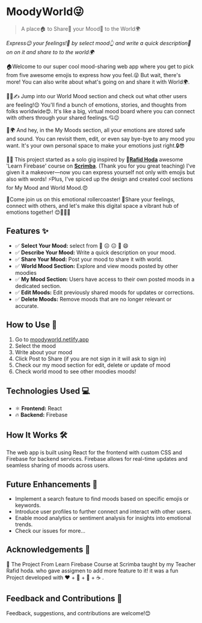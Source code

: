 # MoodyWorld😜

> A place🏠 to Share🚀 your Mood🥰 to the World🌍

 <i>Express😉 your feelings!💖 by select mood👆 and write a quick description📝 on on it and share to to the world🌍</i>

🏠Welcome to our super cool mood-sharing web app where you get to pick from five awesome emojis to express how you feel.😜 But wait, there's more! You can also write about what's going on and share it with World🌍.

🎉🌟✍️ Jump into our World Mood section and check out what other users are feeling!😌 You'll find a bunch of emotions, stories, and thoughts from folks worldwide😍. It's like a big, virtual mood board where you can connect with others through your shared feelings.💘😉

📝🌍 And hey, in the My Moods section, all your emotions are stored safe and sound. You can revisit them, edit, or even say bye-bye to any mood you want. It's your own personal space to make your emotions just right.🔒😎

🚀🎨 This project started as a solo gig inspired by 👨**[Rafid Hoda](https://www.linkedin.com/feed/#)** awesome 'Learn Firebase' course on **[Scrimba](https://www.linkedin.com/feed/#)**. (Thank you for you great teaching) I've given it a makeover—now you can express yourself not only with emojis but also with words! ⚡Plus, I've spiced up the design and created cool sections for My Mood and World Mood.😍

🚀Come join us on this emotional rollercoaster! 🎢Share your feelings, connect with others, and let's make this digital space a vibrant hub of emotions together! 😊🌟🌈✨


## Features ✨
- ✅ **Select Your Mood:** select from 🥲 ☹️ 😐 🙂 😄
- ✅ **Describe Your Mood:** Write a quick description on your  mood.
- ✅ **Share Your Mood:** Post your mood to share it with world.
- ✅ **World Mood Section:** Explore and view moods posted by other moodies
- ✅ **My Mood Section:** Users have access to their own posted moods in a dedicated section.
- ✅ **Edit Moods:** Edit previously shared moods for updates or corrections.
- ✅ **Delete Moods:** Remove moods that are no longer relevant or accurate.


## How to Use 🚀
1. Go to <a href="https://moodyworld.netlify.app/" target="_blank" >moodyworld.netlify.app</a>
2. Select the mood
3. Write about your mood
4. Click Post to Share (if you are not sign in it will ask to sign in)
5. Check our my mood section for edit, delete or update of mood
6. Check world mood to see other moodies moods!


## Technologies Used 💻
- ⚛️ **Frontend:** React
- 🔥 **Backend:** Firebase

## How It Works 🛠️
The web app is built using React for the frontend with custom CSS and Firebase for backend services. Firebase allows for real-time updates and seamless sharing of moods across users.

## Future Enhancements 🌟
- Implement a search feature to find moods based on specific emojis or keywords.
- Introduce user profiles to further connect and interact with other users.
- Enable mood analytics or sentiment analysis for insights into emotional trends.
- Check our issues for more...

## Acknowledgements 🙏

📌 The Project From Learn Firebase Course at Scrimba taught by my Teacher Rafid hoda. who gave assigmen to add more feature to it! it  was a fun Project developed  with ❤️ + 🧠 + 🐞 + ☕ . 


## Feedback and Contributions 📢

Feedback, suggestions, and contributions are welcome!😊

